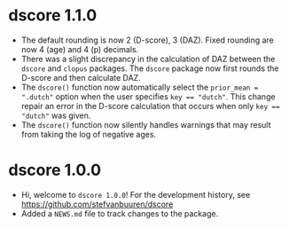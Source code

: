 # dscore 1.1.0

* The default rounding is now 2 (D-score), 3 (DAZ). Fixed rounding are now
4 (age) and 4 (p) decimals.
* There was a slight discrepancy in the calculation of DAZ between the
`dscore` and `clopus` packages. The `dscore` package now first rounds
the D-score and then calculate DAZ.
* The `dscore()` function now automatically select the `prior_mean = ".dutch"` 
option when the user specifies `key == "dutch"`. This change repair an error
in the D-score calculation that occurs when only `key == "dutch"` was given.
* The `dscore()` function now silently handles warnings that may result 
from taking the log of negative ages.

# dscore 1.0.0

* Hi, welcome to `dscore 1.0.0`! For the development history, see
<https://github.com/stefvanbuuren/dscore>
* Added a `NEWS.md` file to track changes to the package.
